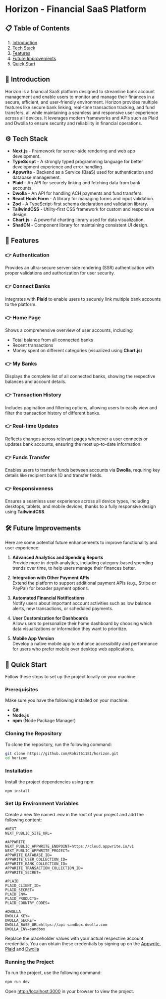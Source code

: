 # Horizon - Financial SaaS Platform

## 📋 Table of Contents
1. [Introduction](#introduction)
2. [Tech Stack](#tech-stack)
3. [Features](#features)
4. [Future Improvements](#future-improvements)
5. [Quick Start](#quick-start)

## 🤖 Introduction
Horizon is a financial SaaS platform designed to streamline bank account management and enable users to monitor and manage their finances in a secure, efficient, and user-friendly environment. Horizon provides multiple features like secure bank linking, real-time transaction tracking, and fund transfers, all while maintaining a seamless and responsive user experience across all devices. It leverages modern frameworks and APIs such as Plaid and Dwolla to ensure security and reliability in financial operations.

## ⚙️ Tech Stack
- **Next.js** - Framework for server-side rendering and web app development.
- **TypeScript** - A strongly typed programming language for better development experience and error handling.
- **Appwrite** - Backend as a Service (BaaS) used for authentication and database management.
- **Plaid** - An API for securely linking and fetching data from bank accounts.
- **Dwolla** - An API for handling ACH payments and fund transfers.
- **React Hook Form** - A library for managing forms and input validation.
- **Zod** - A TypeScript-first schema declaration and validation library.
- **TailwindCSS** - Utility-first CSS framework for custom and responsive design.
- **Chart.js** - A powerful charting library used for data visualization.
- **ShadCN** - Component library for maintaining consistent UI design.

## 🔋 Features

### 👉 Authentication
Provides an ultra-secure server-side rendering (SSR) authentication with proper validations and authorization for user security.

### 👉 Connect Banks
Integrates with **Plaid** to enable users to securely link multiple bank accounts to the platform.

### 👉 Home Page
Shows a comprehensive overview of user accounts, including:
- Total balance from all connected banks
- Recent transactions
- Money spent on different categories (visualized using **Chart.js**)

### 👉 My Banks
Displays the complete list of all connected banks, showing the respective balances and account details.

### 👉 Transaction History
Includes pagination and filtering options, allowing users to easily view and filter the transaction history of different banks.

### 👉 Real-time Updates
Reflects changes across relevant pages whenever a user connects or updates bank accounts, ensuring the most up-to-date information.

### 👉 Funds Transfer
Enables users to transfer funds between accounts via **Dwolla**, requiring key details like recipient bank ID and transfer fields.

### 👉 Responsiveness
Ensures a seamless user experience across all device types, including desktops, tablets, and mobile devices, thanks to a fully responsive design using **TailwindCSS**.


## 🛠️ Future Improvements

Here are some potential future enhancements to improve functionality and user experience:

1. **Advanced Analytics and Spending Reports**  
   Provide more in-depth analytics, including category-based spending trends over time, to help users manage their finances better.

2. **Integration with Other Payment APIs**  
   Extend the platform to support additional payment APIs (e.g., Stripe or PayPal) for broader payment options.

3. **Automated Financial Notifications**  
   Notify users about important account activities such as low balance alerts, new transactions, or scheduled payments.

4. **User Customization for Dashboards**  
   Allow users to personalize their home dashboard by choosing which data visualizations or information they want to prioritize.

5. **Mobile App Version**  
   Develop a native mobile app to enhance accessibility and performance for users who prefer mobile over desktop web applications.


## 🤸 Quick Start

Follow these steps to set up the project locally on your machine.

### Prerequisites

Make sure you have the following installed on your machine:

- **Git**
- **Node.js**
- **npm** (Node Package Manager)

### Cloning the Repository

To clone the repository, run the following command:

```bash
git clone https://github.com/Rohit61181/horizon.git
cd horizon
```

### Installation

Install the project dependencies using npm:

```bash
npm install
```

### Set Up Environment Variables

Create a new file named .env in the root of your project and add the following content:

```plaintext
#NEXT
NEXT_PUBLIC_SITE_URL=

#APPWRITE
NEXT_PUBLIC_APPWRITE_ENDPOINT=https://cloud.appwrite.io/v1
NEXT_PUBLIC_APPWRITE_PROJECT=
APPWRITE_DATABASE_ID=
APPWRITE_USER_COLLECTION_ID=
APPWRITE_BANK_COLLECTION_ID=
APPWRITE_TRANSACTION_COLLECTION_ID=
APPWRITE_SECRET=

#PLAID
PLAID_CLIENT_ID=
PLAID_SECRET=
PLAID_ENV=
PLAID_PRODUCTS=
PLAID_COUNTRY_CODES=

#DWOLLA
DWOLLA_KEY=
DWOLLA_SECRET=
DWOLLA_BASE_URL=https://api-sandbox.dwolla.com
DWOLLA_ENV=sandbox
```

Replace the placeholder values with your actual respective account credentials. You can obtain these credentials by signing up on the [Appwrite](#Appwrite), [Plaid](#Plaid) and [Dwolla](#Dwolla)

### Running the Project

To run the project, use the following command:

```bash
npm run dev
```

Open [http://localhost:3000](http://localhost:3000) in your browser to view the project.

